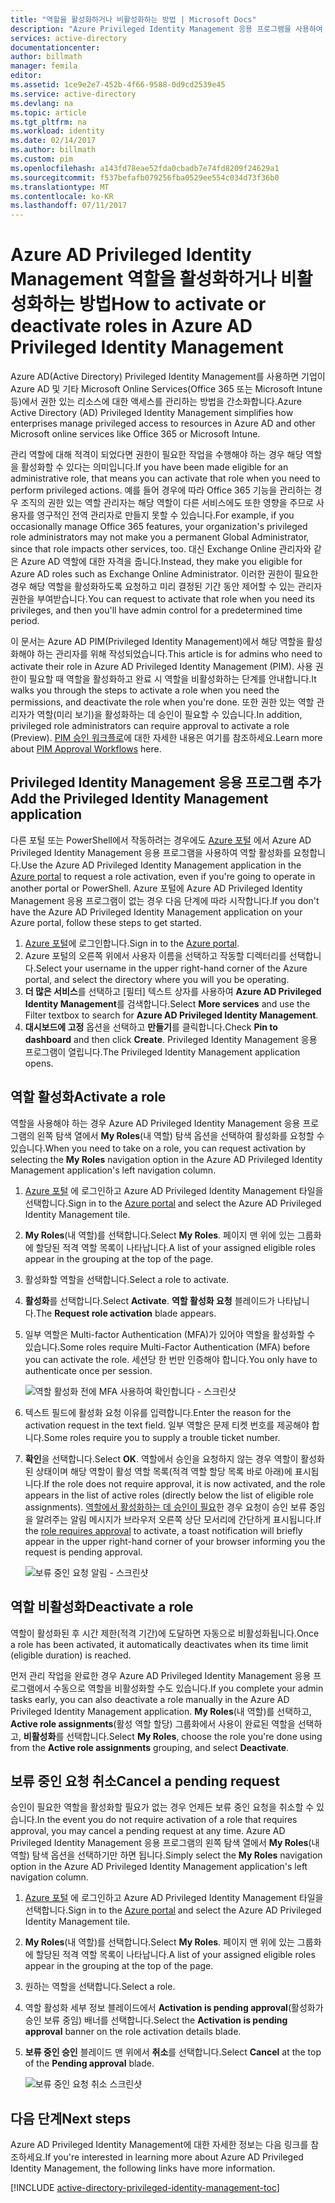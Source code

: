 ```yaml
---
title: "역할을 활성화하거나 비활성화하는 방법 | Microsoft Docs"
description: "Azure Privileged Identity Management 응용 프로그램을 사용하여 권한 있는 ID에 대한 역할을 활성화하는 방법을 알아봅니다."
services: active-directory
documentationcenter: 
author: billmath
manager: femila
editor: 
ms.assetid: 1ce9e2e7-452b-4f66-9588-0d9cd2539e45
ms.service: active-directory
ms.devlang: na
ms.topic: article
ms.tgt_pltfrm: na
ms.workload: identity
ms.date: 02/14/2017
ms.author: billmath
ms.custom: pim
ms.openlocfilehash: a143fd78eae52fda0cbadb7e74fd8209f24629a1
ms.sourcegitcommit: f537befafb079256fba0529ee554c034d73f36b0
ms.translationtype: MT
ms.contentlocale: ko-KR
ms.lasthandoff: 07/11/2017
---
```

# <a name="how-to-activate-or-deactivate-roles-in-azure-ad-privileged-identity-management"></a><span data-ttu-id="9ff37-103">Azure AD Privileged Identity Management 역할을 활성화하거나 비활성화하는 방법</span><span class="sxs-lookup"><span data-stu-id="9ff37-103">How to activate or deactivate roles in Azure AD Privileged Identity Management</span></span>
<span data-ttu-id="9ff37-104">Azure AD(Active Directory) Privileged Identity Management를 사용하면 기업이 Azure AD 및 기타 Microsoft Online Services(Office 365 또는 Microsoft Intune 등)에서 권한 있는 리소스에 대한 액세스를 관리하는 방법을 간소화합니다.</span><span class="sxs-lookup"><span data-stu-id="9ff37-104">Azure Active Directory (AD) Privileged Identity Management simplifies how enterprises manage privileged access to resources in Azure AD and other Microsoft online services like Office 365 or Microsoft Intune.</span></span>  

<span data-ttu-id="9ff37-105">관리 역할에 대해 적격이 되었다면 권한이 필요한 작업을 수행해야 하는 경우 해당 역할을 활성화할 수 있다는 의미입니다.</span><span class="sxs-lookup"><span data-stu-id="9ff37-105">If you have been made eligible for an administrative role, that means you can activate that role when you need to perform privileged actions.</span></span> <span data-ttu-id="9ff37-106">예를 들어 경우에 따라 Office 365 기능을 관리하는 경우 조직의 권한 있는 역할 관리자는 해당 역할이 다른 서비스에도 또한 영향을 주므로 사용자를 영구적인 전역 관리자로 만들지 못할 수 있습니다.</span><span class="sxs-lookup"><span data-stu-id="9ff37-106">For example, if you occasionally manage Office 365 features, your organization's privileged role administrators may not make you a permanent Global Administrator, since that role impacts other services, too.</span></span> <span data-ttu-id="9ff37-107">대신 Exchange Online 관리자와 같은 Azure AD 역할에 대한 자격을 줍니다.</span><span class="sxs-lookup"><span data-stu-id="9ff37-107">Instead, they make you eligible for Azure AD roles such as Exchange Online Administrator.</span></span> <span data-ttu-id="9ff37-108">이러한 권한이 필요한 경우 해당 역할을 활성화하도록 요청하고 미리 결정된 기간 동안 제어할 수 있는 관리자 권한을 부여받습니다.</span><span class="sxs-lookup"><span data-stu-id="9ff37-108">You can request to activate that role when you need its privileges, and then you'll have admin control for a predetermined time period.</span></span>

<span data-ttu-id="9ff37-109">이 문서는 Azure AD PIM(Privileged Identity Management)에서 해당 역할을 활성화해야 하는 관리자를 위해 작성되었습니다.</span><span class="sxs-lookup"><span data-stu-id="9ff37-109">This article is for admins who need to activate their role in Azure AD Privileged Identity Management (PIM).</span></span> <span data-ttu-id="9ff37-110">사용 권한이 필요할 때 역할을 활성화하고 완료 시 역할을 비활성화하는 단계를 안내합니다.</span><span class="sxs-lookup"><span data-stu-id="9ff37-110">It walks you through the steps to activate a role when you need the permissions, and deactivate the role when you're done.</span></span> <span data-ttu-id="9ff37-111">또한 권한 있는 역할 관리자가 역할(미리 보기)을 활성화하는 데 승인이 필요할 수 있습니다.</span><span class="sxs-lookup"><span data-stu-id="9ff37-111">In addition, privileged role administrators can require approval to activate a role (Preview).</span></span> <span data-ttu-id="9ff37-112">[PIM 승인 워크플로](./privileged-identity-management/azure-ad-pim-approval-workflow.md)에 대한 자세한 내용은 여기를 참조하세요.</span><span class="sxs-lookup"><span data-stu-id="9ff37-112">Learn more about [PIM Approval Workflows](./privileged-identity-management/azure-ad-pim-approval-workflow.md) here.</span></span>

## <a name="add-the-privileged-identity-management-application"></a><span data-ttu-id="9ff37-113">Privileged Identity Management 응용 프로그램 추가</span><span class="sxs-lookup"><span data-stu-id="9ff37-113">Add the Privileged Identity Management application</span></span>
<span data-ttu-id="9ff37-114">다른 포털 또는 PowerShell에서 작동하려는 경우에도 [Azure 포털](https://portal.azure.com/) 에서 Azure AD Privileged Identity Management 응용 프로그램을 사용하여 역할 활성화를 요청합니다.</span><span class="sxs-lookup"><span data-stu-id="9ff37-114">Use the Azure AD Privileged Identity Management application in the [Azure portal](https://portal.azure.com/) to request a role activation, even if you're going to operate in another portal or PowerShell.</span></span> <span data-ttu-id="9ff37-115">Azure 포털에 Azure AD Privileged Identity Management 응용 프로그램이 없는 경우 다음 단계에 따라 시작합니다.</span><span class="sxs-lookup"><span data-stu-id="9ff37-115">If you don't have the Azure AD Privileged Identity Management application on your Azure portal, follow these steps to get started.</span></span>

1. <span data-ttu-id="9ff37-116">[Azure 포털](https://portal.azure.com/)에 로그인합니다.</span><span class="sxs-lookup"><span data-stu-id="9ff37-116">Sign in to the [Azure portal](https://portal.azure.com/).</span></span>
2. <span data-ttu-id="9ff37-117">Azure 포털의 오른쪽 위에서 사용자 이름을 선택하고 작동할 디렉터리를 선택합니다.</span><span class="sxs-lookup"><span data-stu-id="9ff37-117">Select your username in the upper right-hand corner of the Azure portal, and select the directory where you will you be operating.</span></span>
3. <span data-ttu-id="9ff37-118">**더 많은 서비스**를 선택하고 [필터] 텍스트 상자를 사용하여 **Azure AD Privileged Identity Management**를 검색합니다.</span><span class="sxs-lookup"><span data-stu-id="9ff37-118">Select **More services** and use the Filter textbox to search for **Azure AD Privileged Identity Management**.</span></span>
4. <span data-ttu-id="9ff37-119">**대시보드에 고정** 옵션을 선택하고 **만들기**를 클릭합니다.</span><span class="sxs-lookup"><span data-stu-id="9ff37-119">Check **Pin to dashboard** and then click **Create**.</span></span> <span data-ttu-id="9ff37-120">Privileged Identity Management 응용 프로그램이 열립니다.</span><span class="sxs-lookup"><span data-stu-id="9ff37-120">The Privileged Identity Management application opens.</span></span>

## <a name="activate-a-role"></a><span data-ttu-id="9ff37-121">역할 활성화</span><span class="sxs-lookup"><span data-stu-id="9ff37-121">Activate a role</span></span>
<span data-ttu-id="9ff37-122">역할을 사용해야 하는 경우 Azure AD Privileged Identity Management 응용 프로그램의 왼쪽 탐색 열에서 **My Roles**(내 역할) 탐색 옵션을 선택하여 활성화를 요청할 수 있습니다.</span><span class="sxs-lookup"><span data-stu-id="9ff37-122">When you need to take on a role, you can request activation by selecting the **My Roles** navigation option in the Azure AD Privileged Identity Management application's left navigation column.</span></span>

1. <span data-ttu-id="9ff37-123">[Azure 포털](https://portal.azure.com/) 에 로그인하고 Azure AD Privileged Identity Management 타일을 선택합니다.</span><span class="sxs-lookup"><span data-stu-id="9ff37-123">Sign in to the [Azure portal](https://portal.azure.com/) and select the Azure AD Privileged Identity Management tile.</span></span>
2. <span data-ttu-id="9ff37-124">**My Roles**(내 역할)를 선택합니다.</span><span class="sxs-lookup"><span data-stu-id="9ff37-124">Select **My Roles**.</span></span> <span data-ttu-id="9ff37-125">페이지 맨 위에 있는 그룹화에 할당된 적격 역할 목록이 나타납니다.</span><span class="sxs-lookup"><span data-stu-id="9ff37-125">A list of your assigned eligible roles appear in the grouping at the top of the page.</span></span>
3. <span data-ttu-id="9ff37-126">활성화할 역할을 선택합니다.</span><span class="sxs-lookup"><span data-stu-id="9ff37-126">Select a role to activate.</span></span>
4. <span data-ttu-id="9ff37-127">**활성화**를 선택합니다.</span><span class="sxs-lookup"><span data-stu-id="9ff37-127">Select **Activate**.</span></span> <span data-ttu-id="9ff37-128">**역할 활성화 요청** 블레이드가 나타납니다.</span><span class="sxs-lookup"><span data-stu-id="9ff37-128">The **Request role activation** blade appears.</span></span>
5. <span data-ttu-id="9ff37-129">일부 역할은 Multi-factor Authentication (MFA)가 있어야 역할을 활성화할 수 있습니다.</span><span class="sxs-lookup"><span data-stu-id="9ff37-129">Some roles require Multi-Factor Authentication (MFA) before you can activate the role.</span></span> <span data-ttu-id="9ff37-130">세션당 한 번만 인증해야 합니다.</span><span class="sxs-lookup"><span data-stu-id="9ff37-130">You only have to authenticate once per session.</span></span>
   
    ![역할 활성화 전에 MFA 사용하여 확인합니다 - 스크린샷][2]
6. <span data-ttu-id="9ff37-132">텍스트 필드에 활성화 요청 이유를 입력합니다.</span><span class="sxs-lookup"><span data-stu-id="9ff37-132">Enter the reason for the activation request in the text field.</span></span>  <span data-ttu-id="9ff37-133">일부 역할은 문제 티켓 번호를 제공해야 합니다.</span><span class="sxs-lookup"><span data-stu-id="9ff37-133">Some roles require you to supply a trouble ticket number.</span></span>
7. <span data-ttu-id="9ff37-134">**확인**을 선택합니다.</span><span class="sxs-lookup"><span data-stu-id="9ff37-134">Select **OK**.</span></span>  <span data-ttu-id="9ff37-135">역할에서 승인을 요청하지 않는 경우 역할이 활성화된 상태이며 해당 역할이 활성 역할 목록(적격 역할 할당 목록 바로 아래)에 표시됩니다.</span><span class="sxs-lookup"><span data-stu-id="9ff37-135">If the role does not require approval, it is now activated, and the role appears in the list of active roles (directly below the list of eligible role assignments).</span></span> <span data-ttu-id="9ff37-136">[역할에서 활성화하는 데 승인이 필요](./privileged-identity-management/azure-ad-pim-approval-workflow.md)한 경우 요청이 승인 보류 중임을 알려주는 알림 메시지가 브라우저 오른쪽 상단 모서리에 간단하게 표시됩니다.</span><span class="sxs-lookup"><span data-stu-id="9ff37-136">If the [role requires approval](./privileged-identity-management/azure-ad-pim-approval-workflow.md) to activate, a toast notification will briefly appear in the upper right-hand corner of your browser informing you the request is pending approval.</span></span>

    ![보류 중인 요청 알림 - 스크린샷][3]

## <a name="deactivate-a-role"></a><span data-ttu-id="9ff37-138">역할 비활성화</span><span class="sxs-lookup"><span data-stu-id="9ff37-138">Deactivate a role</span></span>
<span data-ttu-id="9ff37-139">역할이 활성화된 후 시간 제한(적격 기간)에 도달하면 자동으로 비활성화됩니다.</span><span class="sxs-lookup"><span data-stu-id="9ff37-139">Once a role has been activated, it automatically deactivates when its time limit (eligible duration) is reached.</span></span>

<span data-ttu-id="9ff37-140">먼저 관리 작업을 완료한 경우 Azure AD Privileged Identity Management 응용 프로그램에서 수동으로 역할을 비활성화할 수도 있습니다.</span><span class="sxs-lookup"><span data-stu-id="9ff37-140">If you complete your admin tasks early, you can also deactivate a role manually in the Azure AD Privileged Identity Management application.</span></span>  <span data-ttu-id="9ff37-141">**My Roles**(내 역할)를 선택하고, **Active role assignments**(활성 역할 할당) 그룹화에서 사용이 완료된 역할을 선택하고, **비활성화**를 선택합니다.</span><span class="sxs-lookup"><span data-stu-id="9ff37-141">Select **My Roles**, choose the role you're done using from the **Active role assignments** grouping, and select **Deactivate**.</span></span>  

## <a name="cancel-a-pending-request"></a><span data-ttu-id="9ff37-142">보류 중인 요청 취소</span><span class="sxs-lookup"><span data-stu-id="9ff37-142">Cancel a pending request</span></span>
<span data-ttu-id="9ff37-143">승인이 필요한 역할을 활성화할 필요가 없는 경우 언제든 보류 중인 요청을 취소할 수 있습니다.</span><span class="sxs-lookup"><span data-stu-id="9ff37-143">In the event you do not require activation of a role that requires approval, you may cancel a pending request at any time.</span></span> <span data-ttu-id="9ff37-144">Azure AD Privileged Identity Management 응용 프로그램의 왼쪽 탐색 열에서 **My Roles**(내 역할) 탐색 옵션을 선택하기만 하면 됩니다.</span><span class="sxs-lookup"><span data-stu-id="9ff37-144">Simply select the **My Roles** navigation option in the Azure AD Privileged Identity Management application's left navigation column.</span></span>

1. <span data-ttu-id="9ff37-145">[Azure 포털](https://portal.azure.com/) 에 로그인하고 Azure AD Privileged Identity Management 타일을 선택합니다.</span><span class="sxs-lookup"><span data-stu-id="9ff37-145">Sign in to the [Azure portal](https://portal.azure.com/) and select the Azure AD Privileged Identity Management tile.</span></span>
2. <span data-ttu-id="9ff37-146">**My Roles**(내 역할)를 선택합니다.</span><span class="sxs-lookup"><span data-stu-id="9ff37-146">Select **My Roles**.</span></span> <span data-ttu-id="9ff37-147">페이지 맨 위에 있는 그룹화에 할당된 적격 역할 목록이 나타납니다.</span><span class="sxs-lookup"><span data-stu-id="9ff37-147">A list of your assigned eligible roles appear in the grouping at the top of the page.</span></span>
3. <span data-ttu-id="9ff37-148">원하는 역할을 선택합니다.</span><span class="sxs-lookup"><span data-stu-id="9ff37-148">Select a role.</span></span>
4. <span data-ttu-id="9ff37-149">역할 활성화 세부 정보 블레이드에서 **Activation is pending approval**(활성화가 승인 보류 중임) 배너를 선택합니다.</span><span class="sxs-lookup"><span data-stu-id="9ff37-149">Select the **Activation is pending approval** banner on the role activation details blade.</span></span>
5. <span data-ttu-id="9ff37-150">**보류 중인 승인** 블레이드 맨 위에서 **취소**를 선택합니다.</span><span class="sxs-lookup"><span data-stu-id="9ff37-150">Select **Cancel** at the top of the **Pending approval** blade.</span></span>

   ![보류 중인 요청 취소 스크린샷][4]

## <a name="next-steps"></a><span data-ttu-id="9ff37-152">다음 단계</span><span class="sxs-lookup"><span data-stu-id="9ff37-152">Next steps</span></span>
<span data-ttu-id="9ff37-153">Azure AD Privileged Identity Management에 대한 자세한 정보는 다음 링크를 참조하세요.</span><span class="sxs-lookup"><span data-stu-id="9ff37-153">If you're interested in learning more about Azure AD Privileged Identity Management, the following links have more information.</span></span>

[!INCLUDE [active-directory-privileged-identity-management-toc](../../includes/active-directory-privileged-identity-management-toc.md)]

<!--Image references-->

[1]: ./media/active-directory-privileged-identity-management-configure/PIM_EnablePim.png
[2]: ./media/active-directory-privileged-identity-management-how-to-activate-role/PIM_activation_MFA.png
[3]: ./media/active-directory-privileged-identity-management-how-to-activate-role/PIM_Request_Pending_Toast2.png
[4]: ./media/active-directory-privileged-identity-management-how-to-activate-role/PIM_Request_Pending_Banner_Cancel.png
